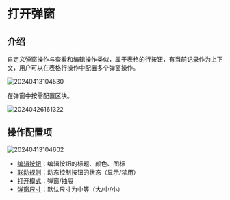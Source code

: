 # 打开弹窗

## 介绍

自定义弹窗操作与查看和编辑操作类似，属于表格的行按钮，有当前记录作为上下文，用户可以在表格行操作中配置多个弹窗操作。

![20240413104530](https://static-docs.nocobase.com/20240413104530.png)

在弹窗中按需配置区块。

![20240426161322](https://nocobase-docs.oss-cn-beijing.aliyuncs.com/20240426161322.png)

## 操作配置项

![20240413104602](https://static-docs.nocobase.com/20240413104602.png)

- [编辑按钮](/handbook/ui/actions/action-settings/edit-button)：编辑按钮的标题、颜色、图标
- [联动规则](/handbook/ui/actions/action-settings/linkage-rule)：动态控制按钮的状态（显示/禁用）
- [打开模式](/handbook/ui/actions/action-settings/open-mode)：弹窗/抽屉
- [弹窗尺寸](/handbook/ui/actions/action-settings/popup-size)：默认尺寸为中等（大/中/小）
